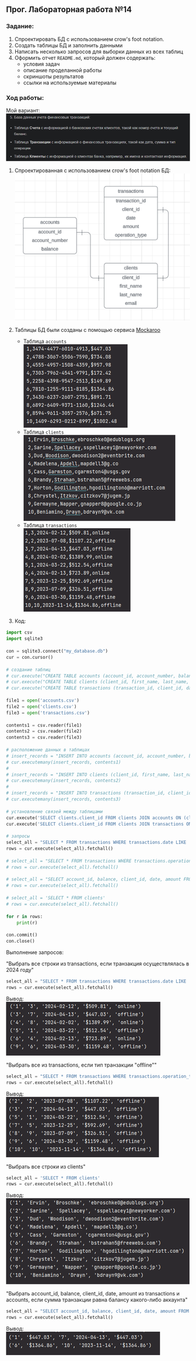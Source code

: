 ## Прог. Лабораторная работа №14
### Задание:
1. Спроектировать БД с использованием crow's foot notation.
2. Создать таблицы БД и заполнить данными
3. Написать несколько запросов для выборки данных из всех таблиц
4. Оформить отчет ```README.md```, который должен содержать:
    - условия задач
    - описание проделанной работы
    - скриншоты результатов
    - ссылки на используемые материалы

### Ход работы:
Мой вариант:    
![img_3.png](img_3.png)

1. Спроектированная с использованием crow's foot notation БД:   
![img_4.png](img_4.png)

2. Таблицы БД были созданы с помощью сервиса [Mockaroo](https://www.mockaroo.com/)   
   - Таблица `accounts`    
    ![img.png](img.png)
   - Таблица `clients`    
    ![img_1.png](img_1.png)
   - Таблица `transactions`     
    ![img_2.png](img_2.png)

3. Код:

```Python
import csv
import sqlite3

con = sqlite3.connect("my_database.db")
cur = con.cursor()

# создание таблиц
# cur.execute("CREATE TABLE accounts (account_id, account_number, balance);")
# cur.execute("CREATE TABLE clients (client_id, first_name, last_name, email);")
# cur.execute("CREATE TABLE transactions (transaction_id, client_id, date, amount, operation_type);")

file1 = open('accounts.csv')
file2 = open('clients.csv')
file3 = open('transactions.csv')

contents1 = csv.reader(file1)
contents2 = csv.reader(file2)
contents3 = csv.reader(file3)

# расположение данных в таблицах
# insert_records = "INSERT INTO accounts (account_id, account_number, balance) VALUES(?, ?, ?)"
# cur.executemany(insert_records, contents1)
#
# insert_records = "INSERT INTO clients (client_id, first_name, last_name, email) VALUES(?, ?, ?, ?)"
# cur.executemany(insert_records, contents2)
#
# insert_records = "INSERT INTO transactions (transaction_id, client_id, date, amount, operation_type) VALUES(?, ?, ?, ?, ?)"
# cur.executemany(insert_records, contents3)

# установление связей между таблицами
cur.execute('SELECT clients.client_id FROM clients JOIN accounts ON (clients.client_id = accounts.account_id)')
cur.execute('SELECT clients.client_id FROM clients JOIN transactions ON (clients.client_id = transactions.client_id)')

# запросы
select_all = "SELECT * FROM transactions WHERE transactions.date LIKE '%2024%'"
rows = cur.execute(select_all).fetchall()

# select_all = "SELECT * FROM transactions WHERE transactions.operation_type = 'offline'"
# rows = cur.execute(select_all).fetchall()

# select_all = "SELECT account_id, balance, client_id, date, amount FROM transactions, accounts WHERE transactions.amount = accounts.balance"
# rows = cur.execute(select_all).fetchall()

# select_all = 'SELECT * FROM clients'
# rows = cur.execute(select_all).fetchall()

for r in rows:
    print(r)

con.commit()
con.close()
```
Выполнение запросов:

"Выбрать все строки из transactions, если транзакция осуществлялась в 2024 году"
```Python
select_all = "SELECT * FROM transactions WHERE transactions.date LIKE '%2024%'"
rows = cur.execute(select_all).fetchall()
```
Вывод:    
![img_5.png](img_5.png)

"Выбрать все из transactions, если тип транзакции "offline""
```Python
select_all = "SELECT * FROM transactions WHERE transactions.operation_type = 'offline'"
rows = cur.execute(select_all).fetchall()
```

Вывод:     
![img_6.png](img_6.png)

"Выбрать все строки из clients"
```Python
select_all = 'SELECT * FROM clients'
rows = cur.execute(select_all).fetchall()
```
Вывод:    
![img_7.png](img_7.png)

"Выбрать account_id, balance, client_id, date, amount из transactions и accounts, если сумма транзакции равна балансу какого-либо аккаунта"
```Python
select_all = "SELECT account_id, balance, client_id, date, amount FROM transactions, accounts WHERE transactions.amount = accounts.balance"
rows = cur.execute(select_all).fetchall()
```

Вывод:    
![img_8.png](img_8.png)

